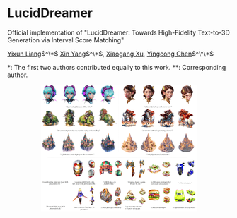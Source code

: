 # LucidDreamer
Official implementation of "LucidDreamer: Towards High-Fidelity Text-to-3D Generation via Interval Score Matching"

[Yixun Liang]()$^\*$ [Xin Yang](https://abnervictor.github.io/2023/06/12/Academic-Self-Intro.html)$^\*$, [Xiaogang Xu](https://xiaogang00.github.io), [Yingcong Chen](https://www.yingcong.me)$^\*\*$

*: The first two authors contributed equally to this work.
**: Corresponding author.

<div align=center>
<img src="resources/teaser.jpg" width="70%"/>  
